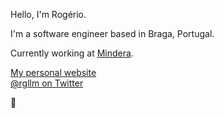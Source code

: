 Hello, I'm Rogério.

I'm a software engineer based in Braga, Portugal.

Currently working at [Mindera](https://mindera.com).

[My personal website](https://rgllm.com) <br />
[@rgllm on Twitter](https://twitter.com/rgllm)

👊

